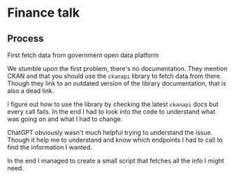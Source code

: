 # Finance talk

## Process

First fetch data from government open data platform

We stumble upon the first problem, there's no documentation. They mention CKAN and that you should use the `ckanapi` library to fetch data from there. Though they link to an outdated version of the library documentation, that is also a dead link.

I figure out how to use the library by checking the latest `ckanapi` docs but every call fails. In the end I had to look into the code to understand what was going on and what I had to change.

ChatGPT obviously wasn't much helpful trying to understand the issue. Though it help me to understand and know which endpoints I had to call to find the information I wanted.

In the end I managed to create a small script that fetches all the info I might need.
